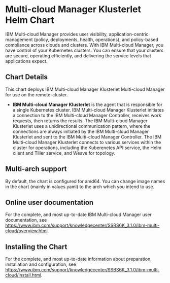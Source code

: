 # Multi-cloud Manager Klusterlet Helm Chart
IBM Multi-cloud Manager provides user visibility, application-centric management (policy, deployments, health, operations), and policy-based compliance across clouds and clusters. With IBM Multi-cloud Manager, you have control of your Kubernetes clusters. You can ensure that your clusters are secure, operating efficiently, and delivering the service levels that applications expect.

## Chart Details
This chart deploys IBM Multi-cloud Manager Klusterlet Multi-cloud Manager for use on the remote-cluster.

- **IBM Multi-cloud Manager Klusterlet** is the agent that is responsible for a single Kubernetes cluster. IBM Multi-cloud Manager Klusterlet initiates a connection to the IBM Multi-cloud Manager Controller, receives work requests, then returns the results. The IBM Multi-cloud Manager Klusterlet uses a unidirectional communication pattern, where the connections are always initiated by the IBM Multi-cloud Manager Klusterlet and sent to the IBM Multi-cloud Manager Controller. The IBM Multi-cloud Manager Klusterlet connects to various services within the cluster for operations, including the Kuberenetes API service, the Helm client and Tiller service, and Weave for topology.

## Multi-arch support
By default, the chart is configured for amd64. You can change image names in the chart (mainly in values.yaml) to the arch which you intend to use.

## Online user documentation
For the complete, and most up-to-date IBM Multi-cloud Manager user documentation, see https://www.ibm.com/support/knowledgecenter/SSBS6K_3.1.0/ibm-multi-cloud/overview.html.

## Installing the Chart
For the complete, and most up-to-date information about preparation, installation and configuration, see https://www.ibm.com/support/knowledgecenter/SSBS6K_3.1.0/ibm-multi-cloud/install.html.